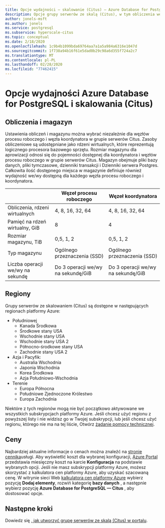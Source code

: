 ```yaml
---
title: Opcje wydajności — skalowanie (Citus) — Azure Database for PostgreSQL
description: Opcje grupy serwerów ze skalą (Citus), w tym obliczenia węzłów, magazyn i regiony.
author: jonels-msft
ms.author: jonels
ms.service: postgresql
ms.subservice: hyperscale-citus
ms.topic: conceptual
ms.date: 2/18/2020
ms.openlocfilehash: 1c9b4b1099bda69764aa7a1a5a984a6316e1047d
ms.sourcegitcommit: 1f738a94b16f61e5dad0b29c98a6d355f724a2c7
ms.translationtype: MT
ms.contentlocale: pl-PL
ms.lasthandoff: 02/28/2020
ms.locfileid: "77462415"
---
```

# <a name="azure-database-for-postgresql--hyperscale-citus-performance-options"></a>Opcje wydajności Azure Database for PostgreSQL i skalowania (Citus)

## <a name="compute-and-storage"></a>Obliczenia i magazyn
 
Ustawienia obliczeń i magazynu można wybrać niezależnie dla węzłów procesu roboczego i węzła koordynatora w grupie serwerów Citus.  Zasoby obliczeniowe są udostępniane jako rdzeni wirtualnych, które reprezentują logicznego procesora bazowego sprzętu. Rozmiar magazynu dla aprowizacji odnosi się do pojemności dostępnej dla koordynatora i węzłów procesu roboczego w grupie serwerów Citus. Magazyn obejmuje pliki bazy danych, pliki tymczasowe, dzienniki transakcji i Dzienniki serwera Postgres. Całkowita ilość dostępnego miejsca w magazynie definiuje również wydajność we/wy dostępną dla każdego węzła procesu roboczego i koordynatora.
 
|                       | Węzeł procesu roboczego           | Węzeł koordynatora      |
|-----------------------|-----------------------|-----------------------|
| Obliczenia, rdzeni wirtualnych       | 4, 8, 16, 32, 64      | 4, 8, 16, 32, 64      |
| Pamięć na rdzeń wirtualny, GiB | 8                     | 4                     |
| Rozmiar magazynu, TiB     | 0,5, 1, 2             | 0,5, 1, 2             |
| Typ magazynu          | Ogólnego przeznaczenia (SSD) | Ogólnego przeznaczenia (SSD) |
| Liczba operacji we/wy na sekundę                  | Do 3 operacji we/wy na sekundę/GiB      | Do 3 operacji we/wy na sekundę/GiB      |


## <a name="regions"></a>Regiony
Grupy serwerów ze skalowaniem (Citus) są dostępne w następujących regionach platformy Azure:

* Południowej
    * Kanada Środkowa
    * Środkowe stany USA
    * Wschodnie stany USA
    * Wschodnie stany USA 2
    * Północno-środkowe stany USA
    * Zachodnie stany USA 2
* Azja i Pacyfik:
    * Australia Wschodnia
    * Japonia Wschodnia
    * Korea Środkowa
    * Azja Południowo-Wschodnia
* Terenie
    * Europa Północna
    * Południowe Zjednoczone Królestwo
    * Europa Zachodnia

Niektóre z tych regionów mogą nie być początkowo aktywowane we wszystkich subskrypcjach platformy Azure. Jeśli chcesz użyć regionu z powyższej listy i nie widzisz go w Twojej subskrypcji, lub jeśli chcesz użyć regionu, którego nie ma na tej liście, Otwórz [żądanie pomocy technicznej](https://portal.azure.com/#blade/Microsoft_Azure_Support/HelpAndSupportBlade/newsupportrequest).

## <a name="pricing"></a>Ceny
Najbardziej aktualne informacje o cenach można znaleźć na [stronie cennika](https://azure.microsoft.com/pricing/details/postgresql/)usługi.
Aby wyświetlić koszt dla wybranej konfiguracji, [Azure Portal](https://portal.azure.com/#create/Microsoft.PostgreSQLServer) przedstawia miesięczny koszt na karcie **Konfiguracja** na podstawie wybranych opcji. Jeśli nie masz subskrypcji platformy Azure, możesz skorzystać z kalkulatora cen platformy Azure, aby uzyskać szacowaną cenę. W witrynie sieci Web [kalkulatora cen platformy Azure](https://azure.microsoft.com/pricing/calculator/) wybierz pozycję **Dodaj elementy**, rozwiń kategorię **bazy danych** , a następnie wybierz pozycję **Azure Database for PostgreSQL — Citus** , aby dostosować opcje.
 
## <a name="next-steps"></a>Następne kroki
Dowiedz się [, jak utworzyć grupę serwerów ze skalą (Citus) w portalu](quickstart-create-hyperscale-portal.md).
